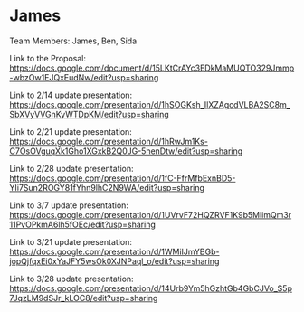 # James
Team Members: James, Ben, Sida

Link to the Proposal: https://docs.google.com/document/d/15LKtCrAYc3EDkMaMUQTO329Jmmp-wbzOw1EJQxEudNw/edit?usp=sharing

Link to 2/14 update presentation: https://docs.google.com/presentation/d/1hSOGKsh_IlXZAgcdVLBA2SC8m_SbXVyVVGnKyWTDpKM/edit?usp=sharing

Link to 2/21 update presentation: https://docs.google.com/presentation/d/1hRwJm1Ks-C7OsOVguqXk1Gho1XGxkB2Q0JG-5henDtw/edit?usp=sharing

Link to 2/28 update presentation: https://docs.google.com/presentation/d/1fC-FfrMfbExnBD5-YIi7Sun2ROGY81fYhn9lhC2N9WA/edit?usp=sharing

Link to 3/7 update presentation: https://docs.google.com/presentation/d/1UVrvF72HQZRVF1K9b5MlimQm3r11PvOPkmA6lh5fOEc/edit?usp=sharing

Link to 3/21 update presentation: https://docs.google.com/presentation/d/1WMiIJmYBGb-jopQjfqxEi0xYaJFY5wsOk0XJNPaql_o/edit?usp=sharing

Link to 3/28 update presentation: https://docs.google.com/presentation/d/14Urb9Ym5hGzhtGb4GbCJVo_S5p7JqzLM9dSJr_kLOC8/edit?usp=sharing

